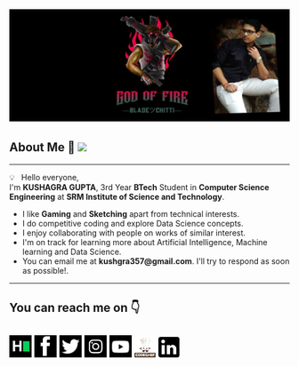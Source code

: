 ![](main.png)
--------------------------------------------------------------------------------------------------------------------------------------------------------------------------
## About Me :love_you_gesture: ![](https://komarev.com/ghpvc/?username=godoffirekg&color=green)
--------------------------------------------------------------------------------------------------------------------------------------------------------------------------

💡 &nbsp; Hello everyone,<br>
I'm __KUSHAGRA GUPTA__, 3rd Year __BTech__ Student in __Computer Science Engineering__ at __SRM Institute of Science and Technology__.
- I like __Gaming__ and __Sketching__ apart from technical interests.
- I do competitive coding and explore Data Science concepts. 
- I enjoy collaborating with people on works of similar interest.
- I'm on track for learning more about Artificial Intelligence, Machine learning and Data Science.
- You can email me at ____kushgra357@gmail.com____. I'll try to respond as soon as possible!.

--------------------------------------------------------------------------------------------------------------------------------------------------------------------------
## You can reach me on :point_down:
[![Foo](Logos1/1.png)](https://www.hackerrank.com/kushagra357)
[![Foo](Logos1/2.png)](https://www.facebook.com/kushagra.gupta.0508/)
[![Foo](Logos1/3.png)](https://twitter.com/kushagra357)
[![Foo](Logos1/4.png)](https://www.instagram.com/kushagra._.99/)
[![Foo](Logos1/5.png)](https://www.youtube.com/channel/UCPtHNEgopEEOA1NKUmWFDgA)
[![Foo](Logos1/6.png)](https://www.codechef.com/users/kushagra357)
[![Foo](Logos1/7.png)](https://www.linkedin.com/in/kushagra-gupta-5a92a812a/)
--------------------------------------------------------------------------------------------------------------------------------------------------------------------------

